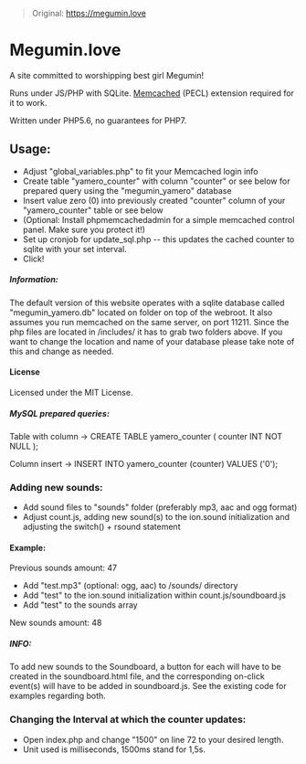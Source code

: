 >Original: https://megumin.love

# Megumin.love
A site committed to worshipping best girl Megumin!

Runs under JS/PHP with SQLite. [Memcached](https://pecl.php.net/package/memcached) (PECL) extension required for it to work.

Written under PHP5.6, no guarantees for PHP7.

## Usage:
- Adjust "global_variables.php" to fit your Memcached login info
- Create table "yamero_counter" with column "counter" or see below for prepared query using the "megumin_yamero" database
- Insert value zero (0) into previously created "counter" column of your "yamero_counter" table or see below
- (Optional: Install phpmemcachedadmin for a simple memcached control panel. Make sure you protect it!)
- Set up cronjob for update_sql.php -- this updates the cached counter to sqlite with your set interval.
- Click!


##### Information:
The default version of this website operates with a sqlite database called "megumin_yamero.db" located on folder on top of the webroot. It also assumes you run memcached on the same server, on port 11211.
Since the php files are located in /includes/ it has to grab two folders above. If you want to change the location and name of your database please take note of this and change as needed.

#### License

Licensed under the MIT License.

##### MySQL prepared queries:

Table with column -> CREATE TABLE yamero_counter ( counter INT NOT NULL ); 

Column insert -> INSERT INTO yamero_counter (counter) VALUES ('0');

### Adding new sounds:
- Add sound files to "sounds" folder (preferably mp3, aac and ogg format)
- Adjust count.js, adding new sound(s) to the ion.sound initialization and adjusting the switch() + rsound statement

#### Example:
Previous sounds amount: 47

- Add "test.mp3" (optional: ogg, aac) to /sounds/ directory
- Add "test" to the ion.sound initialization within count.js/soundboard.js
- Add "test" to the sounds array

New sounds amount: 48

##### INFO:
To add new sounds to the Soundboard, a button for each will have to be created in the soundboard.html file, and the corresponding on-click event(s) will have to be added in soundboard.js.
See the existing code for examples regarding both.

### Changing the Interval at which the counter updates:
- Open index.php and change "1500" on line 72 to your desired length.
- Unit used is milliseconds, 1500ms stand for 1,5s.

